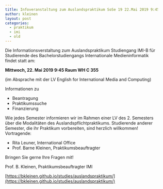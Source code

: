 ```yaml
---
title: Infoveranstaltung zum Auslandspraktikum SoSe 19 22.Mai 2019 9:45
author: kleinen
layout: post
categories:
  - praktikum
  - imi
  - old
---
```


Die Informationsverstaltung zum Auslandspraktikum Studiengang IMI-B
für Studierende des Bachelorstudiengangs Internationale Medieninformatik findet statt am:

**Mittwoch, 22. Mai 2019 9:45 Raum WH C 355**

(im Absprache mit der LV English for International Media and Computing)


Informationen zu
- Beantragung
- Praktikumssuche
- Finanzierung

Wie jedes Semester informieren wir im Rahmen einer LV des 2. Semesters über die Modalitäten des Auslandspflichtpraktikums. Studierende anderer Semester, die ihr Praktikum vorbereiten, sind herzlich willkommen! Vortragende:

- Rita Leuner, International Office
- Prof. Barne Kleinen, Praktikumsbeauftragter

Bringen Sie gerne Ihre Fragen mit!


Prof. B. Kleinen, Praktikumsbeauftragter IMI

[https://bkleinen.github.io/studies/auslandspraktikum/](https://bkleinen.github.io/studies/auslandspraktikum/)
